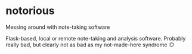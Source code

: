 notorious
=========

Messing around with note-taking software

Flask-based, local or remote note-taking and analysis software.  Probably really
bad, but clearly not as bad as my not-made-here syndrome :D

